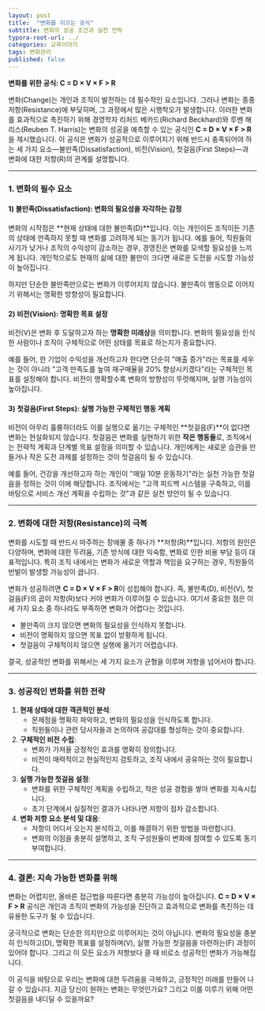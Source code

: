 ```yaml
---
layout: post
title:  "변화를 이끄는 공식"
subtitle: 변화의 성공 조건과 실천 전략
typora-root-url: ../
categories: 교육이야기
tags: 변화관리
published: false
---
```


**변화를 위한 공식: C = D × V × F > R**

변화(Change)는 개인과 조직이 발전하는 데 필수적인 요소입니다. 그러나 변화는 종종 저항(Resistance)에 부딪히며, 그 과정에서 많은 시행착오가 발생합니다. 이러한 변화를 효과적으로 촉진하기 위해 경영학자 리처드 베카드(Richard Beckhard)와 루벤 해리스(Reuben T. Harris)는 변화의 성공을 예측할 수 있는 공식인 **C = D × V × F > R**을 제시했습니다. 이 공식은 변화가 성공적으로 이루어지기 위해 반드시 충족되어야 하는 세 가지 요소—불만족(Dissatisfaction), 비전(Vision), 첫걸음(First Steps)—과 변화에 대한 저항(R)의 관계를 설명합니다.

------

### 1. 변화의 필수 요소

#### 1) 불만족(Dissatisfaction): 변화의 필요성을 자각하는 감정

변화의 시작점은 **현재 상태에 대한 불만족(D)**입니다. 이는 개인이든 조직이든 기존의 상태에 만족하지 못할 때 변화를 고려하게 되는 동기가 됩니다. 예를 들어, 직원들의 사기가 낮거나 조직의 수익성이 감소하는 경우, 경영진은 변화를 모색할 필요성을 느끼게 됩니다. 개인적으로도 현재의 삶에 대한 불만이 크다면 새로운 도전을 시도할 가능성이 높아집니다.

하지만 단순한 불만족만으로는 변화가 이루어지지 않습니다. 불만족이 행동으로 이어지기 위해서는 명확한 방향성이 필요합니다.

#### 2) 비전(Vision): 명확한 목표 설정

비전(V)은 변화 후 도달하고자 하는 **명확한 미래상**을 의미합니다. 변화의 필요성을 인식한 사람이나 조직이 구체적으로 어떤 상태를 목표로 하는지가 중요합니다.

예를 들어, 한 기업이 수익성을 개선하고자 한다면 단순히 "매출 증가"라는 목표를 세우는 것이 아니라 "고객 만족도를 높여 재구매율을 20% 향상시키겠다"라는 구체적인 목표를 설정해야 합니다. 비전이 명확할수록 변화의 방향성이 뚜렷해지며, 실행 가능성이 높아집니다.

#### 3) 첫걸음(First Steps): 실행 가능한 구체적인 행동 계획

비전이 아무리 훌륭하더라도 이를 실행으로 옮기는 구체적인 **첫걸음(F)**이 없다면 변화는 현실화되지 않습니다. 첫걸음은 변화를 실현하기 위한 **작은 행동들**로, 조직에서는 전략적 계획과 단계별 목표 설정을 의미할 수 있습니다. 개인에게는 새로운 습관을 만들거나 작은 도전 과제를 설정하는 것이 첫걸음이 될 수 있습니다.

예를 들어, 건강을 개선하고자 하는 개인이 "매일 10분 운동하기"라는 실천 가능한 첫걸음을 정하는 것이 이에 해당합니다. 조직에서는 "고객 피드백 시스템을 구축하고, 이를 바탕으로 서비스 개선 계획을 수립하는 것"과 같은 실천 방안이 될 수 있습니다.

------

### 2. 변화에 대한 저항(Resistance)의 극복

변화를 시도할 때 반드시 마주하는 장애물 중 하나가 **저항(R)**입니다. 저항의 원인은 다양하며, 변화에 대한 두려움, 기존 방식에 대한 익숙함, 변화로 인한 비용 부담 등이 대표적입니다. 특히 조직 내에서는 변화가 새로운 역할과 책임을 요구하는 경우, 직원들의 반발이 발생할 가능성이 큽니다.

변화가 성공하려면 **C = D × V × F > R**이 성립해야 합니다. 즉, 불만족(D), 비전(V), 첫걸음(F)의 곱이 저항(R)보다 커야 변화가 이루어질 수 있습니다. 여기서 중요한 점은 이 세 가지 요소 중 하나라도 부족하면 변화가 어렵다는 것입니다.

- 불만족이 크지 않으면 변화의 필요성을 인식하지 못합니다.
- 비전이 명확하지 않으면 목표 없이 방황하게 됩니다.
- 첫걸음이 구체적이지 않으면 실행에 옮기기 어렵습니다.

결국, 성공적인 변화를 위해서는 세 가지 요소가 균형을 이루며 저항을 넘어서야 합니다.

------

### 3. 성공적인 변화를 위한 전략

1. **현재 상태에 대한 객관적인 분석**:
   - 문제점을 명확히 파악하고, 변화의 필요성을 인식하도록 합니다.
   - 직원들이나 관련 당사자들과 논의하여 공감대를 형성하는 것이 중요합니다.
2. **구체적인 비전 수립**:
   - 변화가 가져올 긍정적인 효과를 명확히 정의합니다.
   - 비전이 매력적이고 현실적인지 검토하고, 조직 내에서 공유하는 것이 필요합니다.
3. **실행 가능한 첫걸음 설정**:
   - 변화를 위한 구체적인 계획을 수립하고, 작은 성공 경험을 쌓아 변화를 지속시킵니다.
   - 초기 단계에서 실질적인 결과가 나타나면 저항이 점차 감소합니다.
4. **변화 저항 요소 분석 및 대응**:
   - 저항이 어디서 오는지 분석하고, 이를 해결하기 위한 방법을 마련합니다.
   - 변화의 이점을 충분히 설명하고, 조직 구성원들이 변화에 참여할 수 있도록 동기 부여합니다.

------

### 4. 결론: 지속 가능한 변화를 위해

변화는 어렵지만, 올바른 접근법을 따른다면 충분히 가능성이 높아집니다. **C = D × V × F > R** 공식은 개인과 조직이 변화의 가능성을 진단하고 효과적으로 변화를 촉진하는 데 유용한 도구가 될 수 있습니다.

궁극적으로 변화는 단순한 의지만으로 이루어지는 것이 아닙니다. 변화의 필요성을 충분히 인식하고(D), 명확한 목표를 설정하며(V), 실행 가능한 첫걸음을 마련하는(F) 과정이 있어야 합니다. 그리고 이 모든 요소가 저항보다 클 때 비로소 성공적인 변화가 가능해집니다.

이 공식을 바탕으로 우리는 변화에 대한 두려움을 극복하고, 긍정적인 미래를 만들어 나갈 수 있습니다. 지금 당신이 원하는 변화는 무엇인가요? 그리고 이를 이루기 위해 어떤 첫걸음을 내디딜 수 있을까요?
